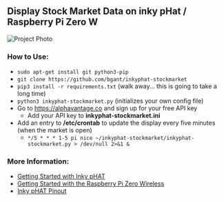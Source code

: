## Display Stock Market Data on inky pHat / Raspberry Pi Zero W

![Project Photo](../assets/inkyphat-stockmarket.png)

### How to Use:
* `sudo apt-get install git python3-pip`
* `git clone https://github.com/bgant/inkyphat-stockmarket`
* `pip3 install -r requirements.txt` (walk away... this is going to take a long time)
* `python3 inkyphat-stockmarket.py` (initializes your own config file)
* Go to https://alphavantage.co and sign up for your free API key
  * Add your API key to **inkyphat-stockmarket.ini**
* Add an entry to **/etc/crontab** to update the display every five minutes (when the market is open)
  * `*/5 * * * 1-5 pi nice ~/inkyphat-stockmarket/inkyphat-stockmarket.py > /dev/null 2>&1 &`

### More Information:
* [Getting Started with Inky pHAT](https://learn.pimoroni.com/tutorial/sandyj/getting-started-with-inky-phat)
* [Getting Started with the Raspberry Pi Zero Wireless](https://learn.sparkfun.com/tutorials/getting-started-with-the-raspberry-pi-zero-wireless)
* [Inky pHAT Pinout](https://pinout.xyz/pinout/inky_phat)
